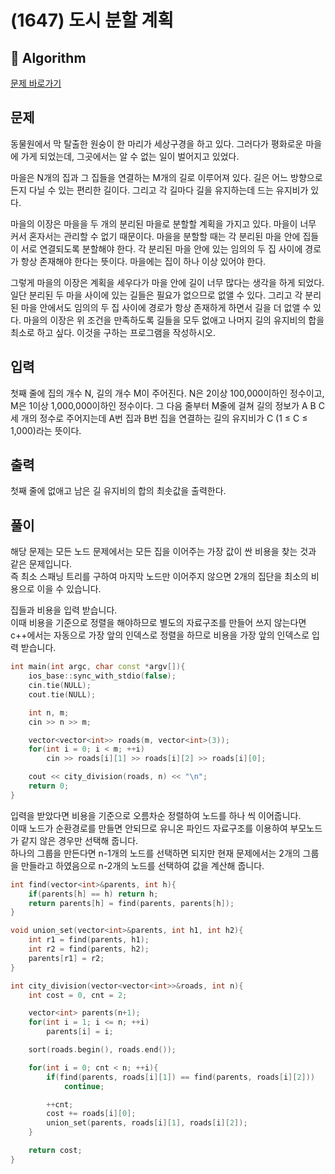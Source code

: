 # (1647) 도시 분할 계획
## :100: Algorithm
[문제 바로가기](https://www.acmicpc.net/problem/1647)

## 문제
동물원에서 막 탈출한 원숭이 한 마리가 세상구경을 하고 있다. 그러다가 평화로운 마을에 가게 되었는데, 그곳에서는 알 수 없는 일이 벌어지고 있었다.

마을은 N개의 집과 그 집들을 연결하는 M개의 길로 이루어져 있다. 길은 어느 방향으로든지 다닐 수 있는 편리한 길이다. 그리고 각 길마다 길을 유지하는데 드는 유지비가 있다.

마을의 이장은 마을을 두 개의 분리된 마을로 분할할 계획을 가지고 있다. 마을이 너무 커서 혼자서는 관리할 수 없기 때문이다. 마을을 분할할 때는 각 분리된 마을 안에 집들이 서로 연결되도록 분할해야 한다. 각 분리된 마을 안에 있는 임의의 두 집 사이에 경로가 항상 존재해야 한다는 뜻이다. 마을에는 집이 하나 이상 있어야 한다.

그렇게 마을의 이장은 계획을 세우다가 마을 안에 길이 너무 많다는 생각을 하게 되었다. 일단 분리된 두 마을 사이에 있는 길들은 필요가 없으므로 없앨 수 있다. 그리고 각 분리된 마을 안에서도 임의의 두 집 사이에 경로가 항상 존재하게 하면서 길을 더 없앨 수 있다. 마을의 이장은 위 조건을 만족하도록 길들을 모두 없애고 나머지 길의 유지비의 합을 최소로 하고 싶다. 이것을 구하는 프로그램을 작성하시오.

## 입력
첫째 줄에 집의 개수 N, 길의 개수 M이 주어진다. N은 2이상 100,000이하인 정수이고, M은 1이상 1,000,000이하인 정수이다. 그 다음 줄부터 M줄에 걸쳐 길의 정보가 A B C 세 개의 정수로 주어지는데 A번 집과 B번 집을 연결하는 길의 유지비가 C (1 ≤ C ≤ 1,000)라는 뜻이다.

## 출력
첫째 줄에 없애고 남은 길 유지비의 합의 최솟값을 출력한다.

## 풀이
해당 문제는 모든 노드 문제에서는 모든 집을 이어주는 가장 값이 싼 비용을 찾는 것과 같은 문제입니다.  
즉 최소 스패닝 트리를 구하여 마지막 노드만 이어주지 않으면 2개의 집단을 최소의 비용으로 이을 수 있습니다.  

집들과 비용을 입력 받습니다.  
이때 비용을 기준으로 정렬을 해야하므로 별도의 자료구조를 만들어 쓰지 않는다면 c++에서는 자동으로 가장 앞의 인덱스로 정렬을 하므로 비용을 가장 앞의 인덱스로 입력 받습니다.  

```cpp
int main(int argc, char const *argv[]){
    ios_base::sync_with_stdio(false);
    cin.tie(NULL);
    cout.tie(NULL);

    int n, m; 
    cin >> n >> m;

    vector<vector<int>> roads(m, vector<int>(3));
    for(int i = 0; i < m; ++i)
        cin >> roads[i][1] >> roads[i][2] >> roads[i][0];

    cout << city_division(roads, n) << "\n";
    return 0;
}
```

입력을 받았다면 비용을 기준으로 오름차순 정렬하여 노드를 하나 씩 이어줍니다.  
이때 노드가 순환경로를 만들면 안되므로 유니온 파인드 자료구조를 이용하여 부모노드가 같지 않은 경우만 선택해 줍니다.  
하나의 그룹을 만든다면 n-1개의 노드를 선택하면 되지만 현재 문제에서는 2개의 그룹을 만들라고 하였음으로 n-2개의 노드를 선택하여 값을 계산해 줍니다.

```cpp
int find(vector<int>&parents, int h){
    if(parents[h] == h) return h;
    return parents[h] = find(parents, parents[h]);
}

void union_set(vector<int>&parents, int h1, int h2){
    int r1 = find(parents, h1);
    int r2 = find(parents, h2);
    parents[r1] = r2;
}

int city_division(vector<vector<int>>&roads, int n){
    int cost = 0, cnt = 2;

    vector<int> parents(n+1);
    for(int i = 1; i <= n; ++i)
        parents[i] = i;

    sort(roads.begin(), roads.end());

    for(int i = 0; cnt < n; ++i){
        if(find(parents, roads[i][1]) == find(parents, roads[i][2]))
            continue;

        ++cnt;
        cost += roads[i][0];
        union_set(parents, roads[i][1], roads[i][2]);
    }

    return cost;
}
```